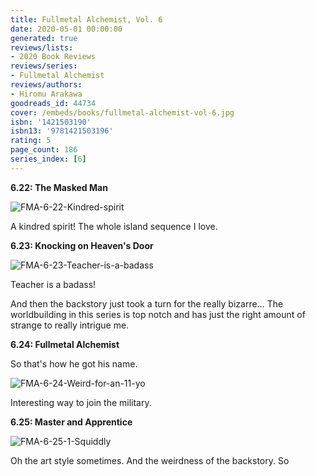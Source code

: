 ```yaml
---
title: Fullmetal Alchemist, Vol. 6
date: 2020-05-01 00:00:00
generated: true
reviews/lists:
- 2020 Book Reviews
reviews/series:
- Fullmetal Alchemist
reviews/authors:
- Hiromu Arakawa
goodreads_id: 44734
cover: /embeds/books/fullmetal-alchemist-vol-6.jpg
isbn: '1421503190'
isbn13: '9781421503196'
rating: 5
page_count: 186
series_index: [6]
---
```

**6.22: The Masked Man**  

![FMA-6-22-Kindred-spirit](/embeds/books/attachments/fma-6-22-kindred-spirit.png)  

<!--more-->

A kindred spirit! The whole island sequence I love.  

**6.23: Knocking on Heaven's Door**  

![FMA-6-23-Teacher-is-a-badass](/embeds/books/attachments/fma-6-23-teacher-is-a-badass.png)  

Teacher is a badass!  

And then the backstory just took a turn for the really bizarre... The worldbuilding in this series is top notch and has just the right amount of strange to really intrigue me.  

**6.24: Fullmetal Alchemist**  

So that's how he got his name.  

![FMA-6-24-Weird-for-an-11-yo](/embeds/books/attachments/fma-6-24-weird-for-an-11-yo.png)  

Interesting way to join the military.  

 **6.25: Master and Apprentice**  

![FMA-6-25-1-Squiddly](/embeds/books/attachments/fma-6-25-1-squiddly.png)  

Oh the art style sometimes. And the weirdness of the backstory. So
